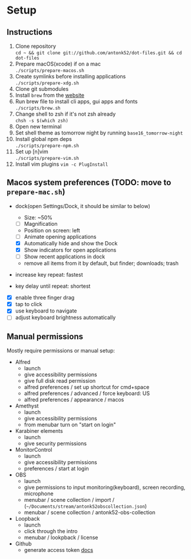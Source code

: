 # Setup

## Instructions

1. Clone repository
    <br>`cd ~ && git clone git://github.com/antonk52/dot-files.git && cd dot-files`
1. Prepare macOS(xcode) if on a mac
    <br>`./scripts/prepare-macos.sh`
1. Create symlinks before installing applications
    <br>`./scripts/prepare-xdg.sh`
1. Clone git submodules
1. Install `brew` from the [website](https://brew.sh/#install)
1. Run brew file to install cli apps, gui apps and fonts
    <br>`./scripts/brew.sh`
1. Change shell to zsh if it's not zsh already
    <br>`chsh -s $(which zsh)`
1. Open new terminal
1. Set shell theme as tomorrow night by running `base16_tomorrow-night`
1. Install global npm deps
    <br>`./scripts/prepare-npm.sh`
1. Set up [n]vim
    <br>`./scripts/prepare-vim.sh`
1. Install vim plugins
    `vim -c PlugInstall`


## Macos system preferences (TODO: move to `prepare-mac.sh`)

- dock(open Settings/Dock, it should be similar to below)
    - Size: ~50%
    - [ ] Magnification
    - Position on screen: left
    - [ ] Animate opening applications
    - [x] Automatically hide and show the Dock
    - [x] Show indicators for open applications
    - [ ] Show recent applications in dock
    - remove all items from it by default, but finder; downloads; trash

- increase key repeat: fastest
- key delay until repeat: shortest
- [x] enable three finger drag
- [x] tap to click
- [x] use keyboard to navigate
- [ ] adjust keyboard brightness automatically

## Manual permissions

Mostly require permissions or manual setup:

- Alfred
    - launch
    - give accessibility permissions
    - give full disk read permission
    - alfred preferences / set up shortcut for cmd+space
    - alfred preferences / advanced / force keyboard: US
    - alfred preferences / appearance / macos
- Amethyst
    - launch
    - give accessibility permissions
    - from menubar turn on "start on login"
- Karabiner elements
    - launch
    - give security permissions
- MonitorControl
    - launch
    - give accessibility permissions
    - preferences / start at login
- OBS
    - launch
    - give permissions to input monitoring(keyboard), screen recording, microphone
    - menubar / scene collection / import / (`~/Documents/stream/antonk52obscollection.json`)
    - menubar / scene collection / antonk52-obs-collection
- Loopback
    - launch
    - click through the intro
    - menubar / lookpback / license
- Github
    - generate access token [docs](https://medium.com/@ginnyfahs/github-error-authentication-failed-from-command-line-3a545bfd0ca8)
